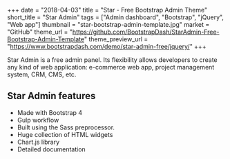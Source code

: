 +++
date = "2018-04-03"
title = "Star - Free Bootstrap Admin Theme"
short_title = "Star Admin"
tags = ["Admin dashboard", "Bootstrap", "jQuery", "Web app"]
thumbnail = "star-bootstrap-admin-template.jpg"
market = "GitHub"
theme_url = "https://github.com/BootstrapDash/StarAdmin-Free-Bootstrap-Admin-Template"
theme_preview_url = "https://www.bootstrapdash.com/demo/star-admin-free/jquery/"
+++

Star Admin is a free admin panel. Its flexibility allows developers to create any kind of web application:
e-commerce web app, project management system, CRM, CMS, etc.

## Star Admin features

- Made with Bootstrap 4
- Gulp workflow
- Built using the Sass preprocessor.
- Huge collection of HTML widgets
- Chart.js library
- Detailed documentation
